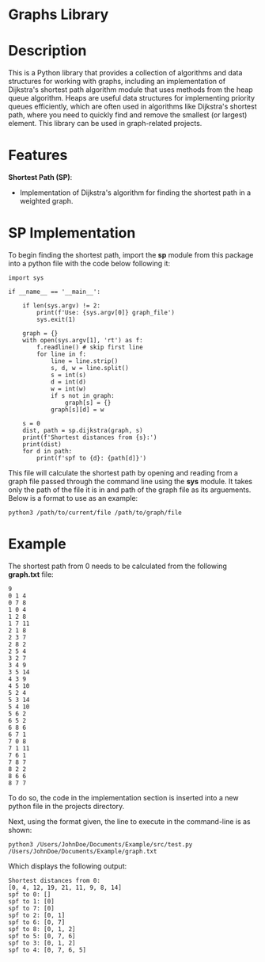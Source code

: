 # Graphs Library

# Description
This is a Python library that provides a collection of algorithms and data structures for working with graphs, including an implementation of Dijkstra's shortest path algorithm module that uses methods from the heap queue algorithm. Heaps are useful data structures for implementing priority queues efficiently, which are often used in algorithms like Dijkstra's shortest path, where you need to quickly find and remove the smallest (or largest) element. This library can be used in graph-related projects.

# Features
**Shortest Path (SP)**:
  - Implementation of Dijkstra's algorithm for finding the shortest path in a weighted graph.

# SP Implementation
To begin finding the shortest path, import the **sp** module from this package into a python file with the code below following it: 

```
import sys

if __name__ == '__main__':
    
    if len(sys.argv) != 2:
        print(f'Use: {sys.argv[0]} graph_file')
        sys.exit(1)

    graph = {}
    with open(sys.argv[1], 'rt') as f:
        f.readline() # skip first line
        for line in f:
            line = line.strip()
            s, d, w = line.split()
            s = int(s)
            d = int(d)
            w = int(w)
            if s not in graph:
                graph[s] = {}
            graph[s][d] = w
    
    s = 0
    dist, path = sp.dijkstra(graph, s)
    print(f'Shortest distances from {s}:')
    print(dist)
    for d in path: 
        print(f'spf to {d}: {path[d]}')
```

This file will calculate the shortest path by opening and reading from a graph file passed through the command line using the **sys** module. It takes only the path of the file it is in and path of the graph file as its arguements. Below is a format to use as an example:

```
python3 /path/to/current/file /path/to/graph/file
```

# Example 
The shortest path from 0 needs to be calculated from the following **graph.txt** file:

```
9
0 1 4
0 7 8
1 0 4
1 2 8
1 7 11
2 1 8
2 3 7
2 8 2
2 5 4
3 2 7
3 4 9
3 5 14
4 3 9
4 5 10
5 2 4
5 3 14
5 4 10
5 6 2
6 5 2
6 8 6
6 7 1
7 0 8
7 1 11
7 6 1
7 8 7
8 2 2
8 6 6
8 7 7
```

To do so, the code in the implementation section is inserted into a new python file in the projects directory.

Next, using the format given, the line to execute in the command-line is as shown:

```
python3 /Users/JohnDoe/Documents/Example/src/test.py /Users/JohnDoe/Documents/Example/graph.txt
```

Which displays the following output:

```
Shortest distances from 0:
[0, 4, 12, 19, 21, 11, 9, 8, 14]
spf to 0: []
spf to 1: [0]
spf to 7: [0]
spf to 2: [0, 1]
spf to 6: [0, 7]
spf to 8: [0, 1, 2]
spf to 5: [0, 7, 6]
spf to 3: [0, 1, 2]
spf to 4: [0, 7, 6, 5]
```
